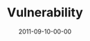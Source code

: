 ---
layout: message
category: message
series: "Everyday Friends"
title: "Vulnerability"
date: 2011-09-10-00-00
message_id: 691
program-description: "Everyday Friends&#58; Vulnerability Program"
program: "http://www.crossroads.net/players/media/hq/09_10-11_11Program.pdf"
program-title: "Vulnerability (Program)"
video-description: "Brian Tome talks about the power of vulnerability."
video-title: "Vulnerability"
video: "https://s3.amazonaws.com/crossroadsvideomessages/everydayfriends01.mp4"
video-poster: "https://www.crossroads.net/uploadedfiles/everydayfriends01_still.jpg"
audio-description: "Brian Tome talks about the power of vulnerability."
audio: "http://www.crossroads.net/players/media/hq/everydayfriends01.mp3"
audio-title: "Vulnerability"
audio-duration: "35:28"
---